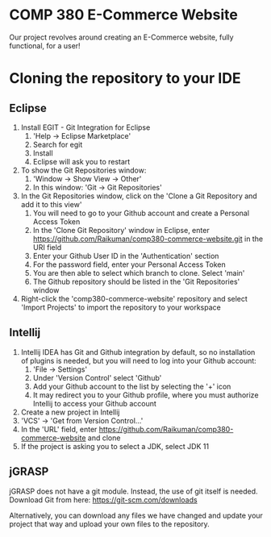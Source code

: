 # COMP 380 E-Commerce Website
Our project revolves around creating an E-Commerce website, fully functional, for a user!

# Cloning the repository to your IDE
## Eclipse
1. Install EGIT - Git Integration for Eclipse
    1. 'Help -> Eclipse Marketplace'
    2. Search for egit
    3. Install
    4. Eclipse will ask you to restart
2. To show the Git Repositories window:
    1. 'Window -> Show View -> Other'
    2. In this window: 'Git -> Git Repositories'
3. In the Git Repositories window, click on the 'Clone a Git Repository and add it to this view'
    1. You will need to go to your Github account and create a Personal Access Token
    2. In the 'Clone Git Repository' window in Eclipse, enter https://github.com/Raikuman/comp380-commerce-website.git in the URI field
    3. Enter your Github User ID in the 'Authentication' section
    4. For the password field, enter your Personal Access Token
    5. You are then able to select which branch to clone. Select 'main'
    6. The Github repository should be listed in the 'Git Repositories' window
4. Right-click the 'comp380-commerce-website' repository and select 'Import Projects' to import the repository to your workspace

## Intellij
1. Intellij IDEA has Git and Github integration by default, so no installation of plugins is needed, but you will need to log into your Github account:
    1. 'File -> Settings'
    2. Under 'Version Control' select 'Github'
    3. Add your Github account to the list by selecting the '+' icon
    4. It may redirect you to your Github profile, where you must authorize Intellij to access your Github account
2. Create a new project in Intellij
3. 'VCS' -> 'Get from Version Control...'
4. In the 'URL' field, enter https://github.com/Raikuman/comp380-commerce-website and clone
5. If the project is asking you to select a JDK, select JDK 11

## jGRASP
jGRASP does not have a git module. Instead, the use of git itself is needed. Download Git from here: https://git-scm.com/downloads

Alternatively, you can download any files we have changed and update your project that way and upload your own files to the repository.
